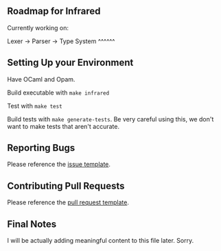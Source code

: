 
Roadmap for Infrared
--------------------

Currently working on:

Lexer -> Parser -> Type System
         ^^^^^^


Setting Up your Environment
---------------------------

Have OCaml and Opam.

Build executable with `make infrared`

Test with `make test`

Build tests with `make generate-tests`. Be very careful using this, we don't want to make tests that aren't accurate.


Reporting Bugs
--------------

Please reference the [issue template](https://github.com/nickzuber/infrared/blob/master/.github/ISSUE_TEMPLATE).


Contributing Pull Requests
--------------------------

Please reference the [pull request template](https://github.com/nickzuber/infrared/blob/master/.github/PULL_REQUEST_TEMPLATE).


Final Notes
-----------

I will be actually adding meaningful content to this file later. Sorry.


